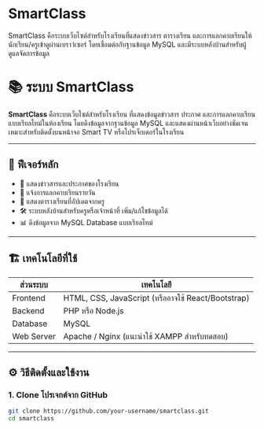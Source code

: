 # SmartClass
SmartClass คือระบบเว็บไซต์สำหรับโรงเรียนที่แสดงข่าวสาร ตารางเรียน และการแลกคาบเรียนให้นักเรียน/ครูเข้าดูผ่านเบราว์เซอร์ โดยเชื่อมต่อกับฐานข้อมูล MySQL และมีระบบหลังบ้านสำหรับผู้ดูแลจัดการข้อมูล

# 📚 ระบบ SmartClass

**SmartClass** คือระบบเว็บไซต์สำหรับโรงเรียน ที่แสดงข้อมูลข่าวสาร ประกาศ และการแลกคาบเรียนแบบเรียลไทม์ในห้องเรียน โดยดึงข้อมูลจากฐานข้อมูล MySQL และแสดงผ่านหน้าเว็บอย่างชัดเจน เหมาะสำหรับติดตั้งบนหน้าจอ Smart TV หรือโปรเจ็กเตอร์ในโรงเรียน

---

## 🧠 ฟีเจอร์หลัก

- 📰 แสดงข่าวสารและประกาศของโรงเรียน
- 🔁 แจ้งการแลกคาบเรียนรายวัน
- 📅 แสดงตารางเรียนที่อัปเดตจากครู
- 🛠️ ระบบหลังบ้านสำหรับครูหรือเจ้าหน้าที่ เพิ่ม/แก้ไขข้อมูลได้
- 📊 ดึงข้อมูลจาก MySQL Database แบบเรียลไทม์

---

## 🏗️ เทคโนโลยีที่ใช้

| ส่วนระบบ | เทคโนโลยี |
|----------|------------|
| Frontend | HTML, CSS, JavaScript (หรืออาจใช้ React/Bootstrap) |
| Backend  | PHP หรือ Node.js |
| Database | MySQL |
| Web Server | Apache / Nginx (แนะนำใช้ XAMPP สำหรับทดสอบ) |

---

## ⚙️ วิธีติดตั้งและใช้งาน

### 1. Clone โปรเจกต์จาก GitHub

```bash
git clone https://github.com/your-username/smartclass.git
cd smartclass
